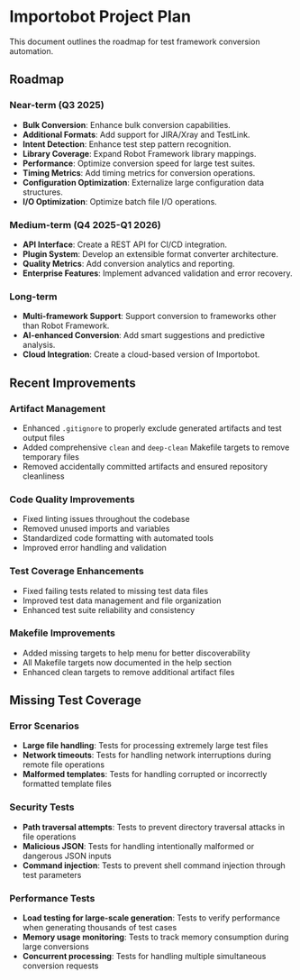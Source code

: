 # Importobot Project Plan

This document outlines the roadmap for test framework conversion automation.

## Roadmap

### Near-term (Q3 2025)
- **Bulk Conversion**: Enhance bulk conversion capabilities.
- **Additional Formats**: Add support for JIRA/Xray and TestLink.
- **Intent Detection**: Enhance test step pattern recognition.
- **Library Coverage**: Expand Robot Framework library mappings.
- **Performance**: Optimize conversion speed for large test suites.
- **Timing Metrics**: Add timing metrics for conversion operations.
- **Configuration Optimization**: Externalize large configuration data structures.
- **I/O Optimization**: Optimize batch file I/O operations.

### Medium-term (Q4 2025-Q1 2026)
- **API Interface**: Create a REST API for CI/CD integration.
- **Plugin System**: Develop an extensible format converter architecture.
- **Quality Metrics**: Add conversion analytics and reporting.
- **Enterprise Features**: Implement advanced validation and error recovery.

### Long-term
- **Multi-framework Support**: Support conversion to frameworks other than Robot Framework.
- **AI-enhanced Conversion**: Add smart suggestions and predictive analysis.
- **Cloud Integration**: Create a cloud-based version of Importobot.

## Recent Improvements

### Artifact Management
- Enhanced `.gitignore` to properly exclude generated artifacts and test output files
- Added comprehensive `clean` and `deep-clean` Makefile targets to remove temporary files
- Removed accidentally committed artifacts and ensured repository cleanliness

### Code Quality Improvements
- Fixed linting issues throughout the codebase
- Removed unused imports and variables
- Standardized code formatting with automated tools
- Improved error handling and validation

### Test Coverage Enhancements
- Fixed failing tests related to missing test data files
- Improved test data management and file organization
- Enhanced test suite reliability and consistency

### Makefile Improvements
- Added missing targets to help menu for better discoverability
- All Makefile targets now documented in the help section
- Enhanced clean targets to remove additional artifact files

## Missing Test Coverage

### Error Scenarios
- **Large file handling**: Tests for processing extremely large test files
- **Network timeouts**: Tests for handling network interruptions during remote file operations
- **Malformed templates**: Tests for handling corrupted or incorrectly formatted template files

### Security Tests
- **Path traversal attempts**: Tests to prevent directory traversal attacks in file operations
- **Malicious JSON**: Tests for handling intentionally malformed or dangerous JSON inputs
- **Command injection**: Tests to prevent shell command injection through test parameters

### Performance Tests
- **Load testing for large-scale generation**: Tests to verify performance when generating thousands of test cases
- **Memory usage monitoring**: Tests to track memory consumption during large conversions
- **Concurrent processing**: Tests for handling multiple simultaneous conversion requests
